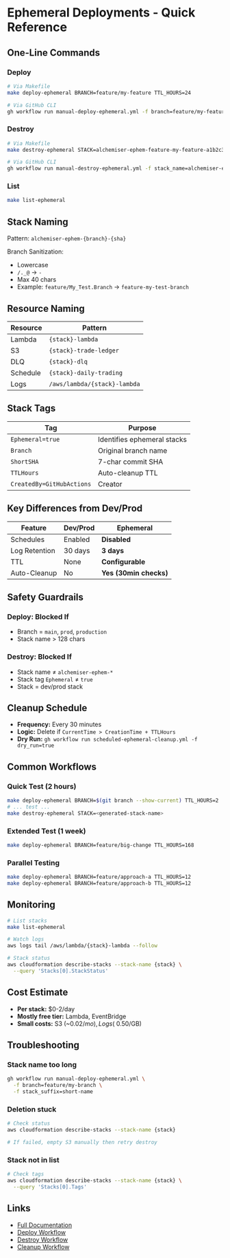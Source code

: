 # Ephemeral Deployments - Quick Reference

## One-Line Commands

### Deploy
```bash
# Via Makefile
make deploy-ephemeral BRANCH=feature/my-feature TTL_HOURS=24

# Via GitHub CLI
gh workflow run manual-deploy-ephemeral.yml -f branch=feature/my-feature -f ttl_hours=24
```

### Destroy
```bash
# Via Makefile
make destroy-ephemeral STACK=alchemiser-ephem-feature-my-feature-a1b2c3d

# Via GitHub CLI
gh workflow run manual-destroy-ephemeral.yml -f stack_name=alchemiser-ephem-feature-my-feature-a1b2c3d
```

### List
```bash
make list-ephemeral
```

## Stack Naming

Pattern: `alchemiser-ephem-{branch}-{sha}`

Branch Sanitization:
- Lowercase
- `/._@` → `-`
- Max 40 chars
- Example: `feature/My_Test.Branch` → `feature-my-test-branch`

## Resource Naming

| Resource | Pattern |
|----------|---------|
| Lambda | `{stack}-lambda` |
| S3 | `{stack}-trade-ledger` |
| DLQ | `{stack}-dlq` |
| Schedule | `{stack}-daily-trading` |
| Logs | `/aws/lambda/{stack}-lambda` |

## Stack Tags

| Tag | Purpose |
|-----|---------|
| `Ephemeral=true` | Identifies ephemeral stacks |
| `Branch` | Original branch name |
| `ShortSHA` | 7-char commit SHA |
| `TTLHours` | Auto-cleanup TTL |
| `CreatedBy=GitHubActions` | Creator |

## Key Differences from Dev/Prod

| Feature | Dev/Prod | Ephemeral |
|---------|----------|-----------|
| Schedules | Enabled | **Disabled** |
| Log Retention | 30 days | **3 days** |
| TTL | None | **Configurable** |
| Auto-Cleanup | No | **Yes (30min checks)** |

## Safety Guardrails

### Deploy: Blocked If
- Branch = `main`, `prod`, `production`
- Stack name > 128 chars

### Destroy: Blocked If
- Stack name ≠ `alchemiser-ephem-*`
- Stack tag `Ephemeral` ≠ `true`
- Stack = dev/prod stack

## Cleanup Schedule

- **Frequency:** Every 30 minutes
- **Logic:** Delete if `CurrentTime > CreationTime + TTLHours`
- **Dry Run:** `gh workflow run scheduled-ephemeral-cleanup.yml -f dry_run=true`

## Common Workflows

### Quick Test (2 hours)
```bash
make deploy-ephemeral BRANCH=$(git branch --show-current) TTL_HOURS=2
# ... test ...
make destroy-ephemeral STACK=<generated-stack-name>
```

### Extended Test (1 week)
```bash
make deploy-ephemeral BRANCH=feature/big-change TTL_HOURS=168
```

### Parallel Testing
```bash
make deploy-ephemeral BRANCH=feature/approach-a TTL_HOURS=12
make deploy-ephemeral BRANCH=feature/approach-b TTL_HOURS=12
```

## Monitoring

```bash
# List stacks
make list-ephemeral

# Watch logs
aws logs tail /aws/lambda/{stack}-lambda --follow

# Stack status
aws cloudformation describe-stacks --stack-name {stack} \
  --query 'Stacks[0].StackStatus'
```

## Cost Estimate

- **Per stack:** $0-2/day
- **Mostly free tier:** Lambda, EventBridge
- **Small costs:** S3 (~$0.02/mo), Logs (~$0.50/GB)

## Troubleshooting

### Stack name too long
```bash
gh workflow run manual-deploy-ephemeral.yml \
  -f branch=feature/my-branch \
  -f stack_suffix=short-name
```

### Deletion stuck
```bash
# Check status
aws cloudformation describe-stacks --stack-name {stack}

# If failed, empty S3 manually then retry destroy
```

### Stack not in list
```bash
# Check tags
aws cloudformation describe-stacks --stack-name {stack} \
  --query 'Stacks[0].Tags'
```

## Links

- [Full Documentation](EPHEMERAL_DEPLOYMENTS.md)
- [Deploy Workflow](../.github/workflows/manual-deploy-ephemeral.yml)
- [Destroy Workflow](../.github/workflows/manual-destroy-ephemeral.yml)
- [Cleanup Workflow](../.github/workflows/scheduled-ephemeral-cleanup.yml)
